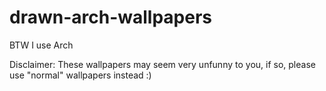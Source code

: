 # drawn-arch-wallpapers
BTW I use Arch

Disclaimer: These wallpapers may seem very unfunny to you, if so, please use "normal" wallpapers instead :)

